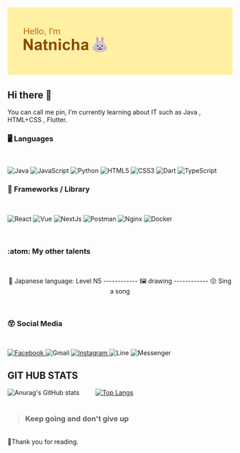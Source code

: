 <img src="header.png">

## Hi there 👋
 You can call me pin, I’m currently learning about IT such as Java , HTML+CSS , Flutter.   
 <h3> 🖥️ Languages </h3>
 <br>
 
 ![Java](https://img.shields.io/badge/java-%23ED8B00.svg?style=for-the-badge&logo=java&logoColor=white)
 ![JavaScript](https://img.shields.io/badge/javascript-%23323330.svg?style=for-the-badge&logo=javascript&logoColor=%23F7DF1E)
 ![Python](https://img.shields.io/badge/python-3670A0?style=for-the-badge&logo=python&logoColor=ffdd54)
 ![HTML5](https://img.shields.io/badge/html5-%23E34F26.svg?style=for-the-badge&logo=html5&logoColor=white)
 ![CSS3](https://img.shields.io/badge/css3-%231572B6.svg?style=for-the-badge&logo=css3&logoColor=white)
 ![Dart](https://img.shields.io/badge/dart-%230175C2.svg?style=for-the-badge&logo=dart&logoColor=white)
 ![TypeScript](https://img.shields.io/badge/TypeScript-007ACC?style=for-the-badge&logo=typescript&logoColor=white)

  <h3> 🎈 Frameworks / Library  </h3>
  <br>
  
 ![React](https://img.shields.io/badge/React-20232A?style=for-the-badge&logo=react&logoColor=61DAFB)
 ![Vue](https://img.shields.io/badge/Vue%20js-35495E?style=for-the-badge&logo=vuedotjs&logoColor=4FC08D)
 ![NextJs](https://img.shields.io/badge/next%20js-000000?style=for-the-badge&logo=nextdotjs&logoColor=white)
 ![Postman](https://img.shields.io/badge/Postman-FF6C37?style=for-the-badge&logo=Postman&logoColor=white)
 ![Nginx](https://img.shields.io/badge/Nginx-009639?style=for-the-badge&logo=nginx&logoColor=white)
 ![Docker](https://img.shields.io/badge/Docker-2CA5E0?style=for-the-badge&logo=docker&logoColor=white)
 
 <br>
<h3> :atom: My other talents </h3>
<br>
 <p align="center">
  🗾 Japanese language: Level N5 ------------
  🖼️ drawing ------------
  😗 Sing a song
</p>
  <br>
  <h3> 😲 Social Media  </h3>
 <br>
 
<a href ="https://www.facebook.com/natnicha.sirinipatkul/"> ![Facebook](https://img.shields.io/badge/Facebook-%231877F2.svg?style=for-the-badge&logo=Facebook&logoColor=white) </a>
![Gmail](https://img.shields.io/badge/Gmail-D14836?style=for-the-badge&logo=gmail&logoColor=white)
<a href ="https://www.instagram.com/ppiinntch/">![Instagram](https://img.shields.io/badge/Instagram-%23E4405F.svg?style=for-the-badge&logo=Instagram&logoColor=white) </a>
![Line](https://img.shields.io/badge/Line-00C300?style=for-the-badge&logo=line&logoColor=white)
![Messenger](https://img.shields.io/badge/Messenger-00B2FF?style=for-the-badge&logo=messenger&logoColor=white)
<br>

 ## GIT HUB STATS
 ![Anurag's GitHub stats](https://github-readme-stats.vercel.app/api?username=Natnichapin&show_icons=true&theme=great-gatsby) &emsp;&emsp;
  [![Top Langs](https://github-readme-stats.vercel.app/api/top-langs/?username=Natnichapin&show_icons=true&theme=great-gatsby)](https://github.com/Natnichapin/github-readme-stats)
 <br> <br>
 > <h3>Keep going and don't give up</h3> 
<br>
 🐹Thank you for reading.
 <!--
**natnichapin/natnichapin** is a ✨ _special_ ✨ repository because its `README.md` (this file) appears on your GitHub profile.

Here are some ideas to get you started:

- 🔭 I’m currently working on ...
- 🌱 I’m currently learning ...
- 👯 I’m looking to collaborate on ...
- 🤔 I’m looking for help with ...
- 💬 Ask me about ...
- 📫 How to reach me: ...
- 😄 Pronouns: ...
- ⚡ Fun fact: ...
-->
